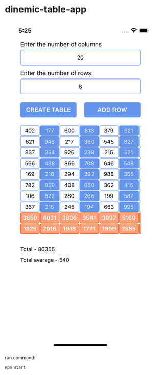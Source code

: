 # dinemic-table-app

![Example](https://github.com/mandarinka99/dinemic-table-app/blob/master/images/screen.png?raw=true "Example")

run command:

```
npm start
```
